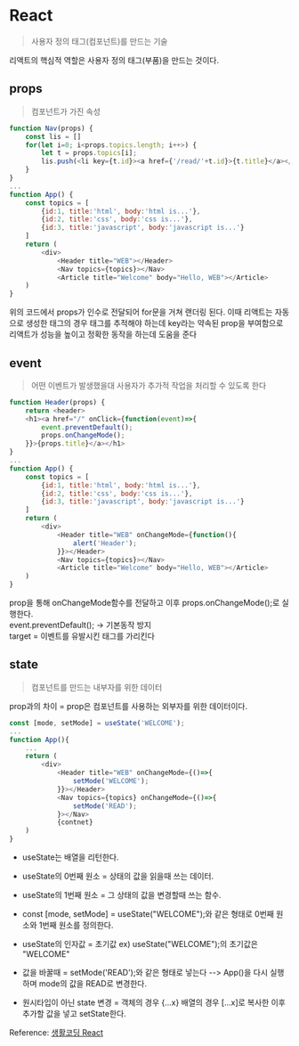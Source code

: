 # React
> 사용자 정의 태그(컴포넌트)를 만드는 기술

리액트의 핵심적 역할은 사용자 정의 태그(부품)을 만드는 것이다.

## props
> 컴포넌트가 가진 속성

```javascript
function Nav(props) {
    const lis = []
    for(let i=0; i<props.topics.length; i++>) {
        let t = props.topics[i];
        lis.push(<li key={t.id}><a href={'/read/'+t.id}>{t.title}</a></li>)
    }
}
...
function App() {
    const topics = [
        {id:1, title:'html', body:'html is...'},
        {id:2, title:'css', body:'css is...'},
        {id:3, title:'javascript', body:'javascript is...'}
    ]
    return (
        <div>
            <Header title="WEB"></Header>
            <Nav topics={topics}></Nav>
            <Article title="Welcome" body="Hello, WEB"></Article>
    )
}
```

위의 코드에서 props가 인수로 전달되어 for문을 거쳐 랜더링 된다. 이때 리액트는 자동으로 생성한 태그의 경우 태그를 추적해야 하는데 key라는 약속된 prop을 부여함으로 리액트가 성능을 높이고 정확한 동작을 하는데 도움을 준다

## event
> 어떤 이벤트가 발생했을대 사용자가 추가적 작업을 처리할 수 있도록 한다

```javascript
function Header(props) {
    return <header>
    <h1><a href="/" onClick={function(event)=>{
        event.preventDefault();
        props.onChangeMode();
    }}>{props.title}</a></h1>
}
...
function App() {
    const topics = [
        {id:1, title:'html', body:'html is...'},
        {id:2, title:'css', body:'css is...'},
        {id:3, title:'javascript', body:'javascript is...'}
    ]
    return (
        <div>
            <Header title="WEB" onChangeMode={function(){
                alert('Header');
            }}></Header>
            <Nav topics={topics}></Nav>
            <Article title="Welcome" body="Hello, WEB"></Article>
    )
}
```

prop을 통해 onChangeMode함수를 전달하고 이후 props.onChangeMode();로 실행한다.  
event.preventDefault(); -> 기본동작 방지  
target = 이벤트를 유발시킨 태그를 가리킨다

## state
> 컴포넌트를 만드는 내부자를 위한 데이터

prop과의 차이 = prop은 컴포넌트를 사용하는 외부자를 위한 데이터이다.

```javascript
const [mode, setMode] = useState('WELCOME');
...
function App(){
    ...
    return (
        <div>
            <Header title="WEB" onChangeMode={()=>{
                setMode('WELCOME');
            }}></Header>
            <Nav topics={topics} onChangeMode={()=>{
                setMode('READ');
            }></Nav>
            {contnet}
    )
}
```

- useState는 배열을 리턴한다.  

- useState의 0번째 원소 = 상태의 값을 읽을때 쓰는 데이터.  

- useState의 1번째 원소 = 그 상태의 값을 변경할때 쓰는 함수.  

- const [mode, setMode] = useState("WELCOME");와 같은 형태로 0번째 원소와 1번째 원소를 정의한다.  
- useState의 인자값 = 초기값 ex) useState("WELCOME");의 초기값은 "WELCOME"  

- 값을 바꿀때 = setMode('READ');와 같은 형태로 넣는다 --> App()을 다시 실행하며 mode의 값을 READ로 변경한다.  

- 원시타입이 아닌 state 변경 = 객체의 경우 {...x} 배열의 경우 [...x]로 복사한 이후 추가할 값을 넣고 setState한다.

Reference: [생활코딩 React](https://www.youtube.com/watch?v=AoMv0SIjZL8&list=PLuHgQVnccGMCOGstdDZvH41x0Vtvwyxu7&index=1)
